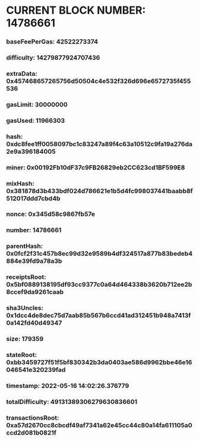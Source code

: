 # CURRENT BLOCK NUMBER: 14786661

### baseFeePerGas: 42522273374
### difficulty: 14279877924707436
### extraData: 0x457468657265756d50504c4e532f326d696e6572735f455536
### gasLimit: 30000000
### gasUsed: 11966303
### hash: 0xdc8fee1ff0058097bc1c83247a89f4c63a10512c9fa19a276da2e9a396184005
### miner: 0x00192Fb10dF37c9FB26829eb2CC623cd1BF599E8
### mixHash: 0x381878d3b433bdf024d786621e1b5d4fc998037441baabb8f512017ddd7cbd4b
### nonce: 0x345d58c9867fb57e
### number: 14786661
### parentHash: 0x0fcf2f31c457b8ec99d32e9589b4df324517a877b83bedeb4884e39fd9a78a3b
### receiptsRoot: 0x5bf0889138195df93cc9377c0a64d464338b3620b712ee2b8ccef9da9261caab
### sha3Uncles: 0x1dcc4de8dec75d7aab85b567b6ccd41ad312451b948a7413f0a142fd40d49347
### size: 179359
### stateRoot: 0xbb3459727f51f5bf830342b3da0403ae586d9962bbe46e16046541e320239fad
### timestamp: 2022-05-16 14:02:26.376779
### totalDifficulty: 49131389306279630836601
### transactionsRoot: 0xa57d2670cc8cbcdf49af7341a62e45cc44c80a14fa611105a0ccd2d081b0821f
